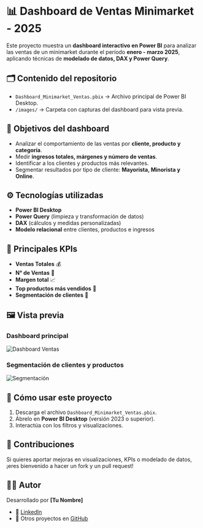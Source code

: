# 📊 Dashboard de Ventas Minimarket - 2025  

Este proyecto muestra un **dashboard interactivo en Power BI** para analizar las ventas de un minimarket durante el período **enero - marzo 2025**, aplicando técnicas de **modelado de datos, DAX y Power Query**.  

## 🗂️ Contenido del repositorio  
- `Dashboard_Minimarket_Ventas.pbix` → Archivo principal de Power BI Desktop.  
- `/images/` → Carpeta con capturas del dashboard para vista previa.  

## 🎯 Objetivos del dashboard  
- Analizar el comportamiento de las ventas por **cliente, producto y categoría**.  
- Medir **ingresos totales, márgenes y número de ventas**.  
- Identificar a los clientes y productos más relevantes.  
- Segmentar resultados por tipo de cliente: **Mayorista, Minorista y Online**.  

## ⚙️ Tecnologías utilizadas  
- **Power BI Desktop**  
- **Power Query** (limpieza y transformación de datos)  
- **DAX** (cálculos y medidas personalizadas)  
- **Modelo relacional** entre clientes, productos e ingresos  

## 📌 Principales KPIs  
- **Ventas Totales** 💰  
- **N° de Ventas** 🧾  
- **Margen total** 📈  
- **Top productos más vendidos** 🥇  
- **Segmentación de clientes** 👥  

## 🖼️ Vista previa  

### Dashboard principal  
![Dashboard Ventas](images/dashboard_minimarket.png)  

### Segmentación de clientes y productos  
![Segmentación](images/segmentacion.png)  

## 🚀 Cómo usar este proyecto  
1. Descarga el archivo `Dashboard_Minimarket_Ventas.pbix`.  
2. Ábrelo en **Power BI Desktop** (versión 2023 o superior).  
3. Interactúa con los filtros y visualizaciones.  

## 🤝 Contribuciones  
Si quieres aportar mejoras en visualizaciones, KPIs o modelado de datos, ¡eres bienvenido a hacer un fork y un pull request!  

## 👨‍💻 Autor  
Desarrollado por **[Tu Nombre]**  
- 💼 [LinkedIn](https://linkedin.com/in/tu-perfil)  
- 📂 Otros proyectos en [GitHub](https://github.com/tuusuario)  
